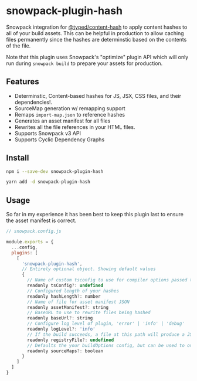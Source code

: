 # snowpack-plugin-hash

Snowpack integration for [@typed/content-hash](https://github.com/TylorS/typed-content-hash) to apply content hashes to all of your build assets. This can be helpful in production to allow caching files permanently since the hashes are determinstic based on the contents of the file.

Note that this plugin uses Snowpack's "optimize" plugin API which will only run during `snowpack build` to prepare your assets for production.

## Features

- Determinstic, Content-based hashes for JS, JSX, CSS files, and their dependencies!.
- SourceMap generation w/ remapping support
- Remaps `import-map.json` to reference hashes
- Generates an asset manifest for all files
- Rewrites all the file references in your HTML files.
- Supports Snowpack v3 API
- Supports Cyclic Dependency Graphs

## Install

```sh
npm i --save-dev snowpack-plugin-hash

yarn add -d snowpack-plugin-hash
```

## Usage

So far in my experience it has been best to keep this plugin last to ensure the asset manifest is correct.

```js
// snowpack.config.js

module.exports = {
  ...config,
  plugins: [
    [
      'snowpack-plugin-hash',
      // Entirely optional object. Showing default values
      { 
        // Name of custom tsconfig to use for compiler options passed to TypeScript compiler
        readonly tsConfig?: undefined
        // Configured length of your hashes
        readonly hashLength?: number
        // Name of file for asset manifest JSON
        readonly assetManifest?: string
        // BaseURL to use to rewrite files being hashed
        readonly baseUrl?: string
        // Configure log level of plugin, 'error' | 'info' | 'debug'
        readonly logLevel?: 'info'
        // If the build succeeds, a file at this path will produce a JSON representing the AST generated
        readonly registryFile?: undefined 
        // Defaults the your buildOptions config, but can be used to override.
        readonly sourceMaps?: boolean
      }
    ]
  ]
}
```